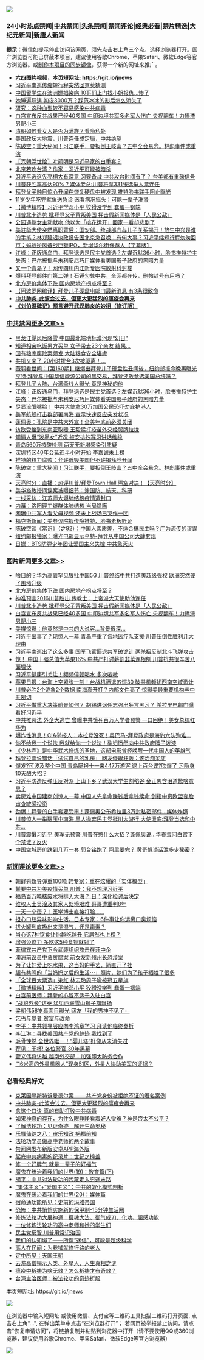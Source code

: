 ![](https://raw.githubusercontent.com/fqnews/bnews/master/64photo/fqnews-qr.jpg)

<div id="tt">
<h3>24小时热点禁闻|<a href="#%E4%B8%AD%E5%85%B1%E7%A6%81%E9%97%BB%E6%9B%B4%E5%A4%9A%E6%96%87%E7%AB%A0">中共禁闻</a>|<a href="#%E5%9B%BE%E7%89%87%E6%96%B0%E9%97%BB%E6%9B%B4%E5%A4%9A%E6%96%87%E7%AB%A0">头条禁闻</a>|<a href="#%E6%96%B0%E9%97%BB%E8%AF%84%E8%AE%BA%E6%9B%B4%E5%A4%9A%E6%96%87%E7%AB%A0">禁闻评论|<a href="#%E5%BF%85%E7%9C%8B%E7%BB%8F%E5%85%B8%E5%A5%BD%E6%96%87">经典必看|<a href="/video.md#%E7%A6%81%E7%89%87%E7%B2%BE%E9%80%89">禁片精选</a>|<a href="https://github.com/fqnews/djy/blob/master/gb/nf1351518.md#1">大纪元新闻</a>|<a href="https://github.com/fqnews/ntdtv/blob/master/gb/prog204.md#1">新唐人新闻</a></h3>
<div><b>提示：</b>微信如提示停止访问该网页，须先点击右上角三个点，选择浏览器打开。国产浏览器可能已屏蔽本项目，建议使用谷歌Chrome、苹果Safari、微软Edge等官方浏览器。或<a href="https://github.com/fqnews/bnews/blob/master/%E5%88%B6%E4%BD%9Cgit%E7%A6%81%E9%97%BB%E9%95%9C%E5%83%8F.md">制作本项目的同步镜像</a>，获得一个新的网址来推广。</div>
<ul>
<li><b><a href="http://d1.bdrive.tk/64.mp4" target="_blank">六四图片视频</a>，本页短网址: https://git.io/jnews</b></li>
<li><a href="/headline/20201015/1414421.md">习近平南巡传缩短行程突然回京惹猜测</a></li>
<li><a href="/cnnews/20201016/1414612.md">中国留学生在澳洲嫖娼染病 10哥们上门找小姐报仇…惨了</a></li>
<li><a href="/yule/20201016/1414725.md">她睡遍导演 初夜3000万？踩范冰冰的影后怎么消失了</a></li>
<li><a href="/cnnews/20201016/1414540.md">研究：这种血型较不容易感染中共病毒</a></li>
<li><a href="/topimagenews/20201015/1414487.md">白宫宣布反共战果已经40多国 中印边境共军多名军人伤亡 央视翻车！力捧渣男配小三</a></li>
<li><a href="/lifebaike/20201016/1414813.md">清朝如何看女人是否为满族？看隐私处</a></li>
<li><a href="/bannedvideo/20201016/1414867.md">美国政坛大地震，川普连任成定局，中共绝望</a></li>
<li><a href="/cbnews/20201016/1414720.md">陈破空：重大秘闻！习江联手，要扳倒王岐山？五中全会悬念。林彪事件或重演</a></li>
<li><a href="/ssgc/20201016/1414588.md">〖兲朝浮世绘〗叶简明是习近平家的白手套？</a></li>
<li><a href="/cnnews/20201016/1414746.md">北京若攻台湾？作家：习近平可能被暗杀</a></li>
<li><a href="/cnnews/20201015/1414428.md">习近平选这先亮相大有深意 习要备战 中共攻台时间有了？ 台美都有重磅信号</a></li>
<li><a href="/cnnews/20201016/1414815.md">川普获胜率高达90%？媒体老总:川普将拿331张选举人票连任</a></li>
<li><a href="/cbnews/20201015/1414414.md">拜登父子触目惊心丑闻在恢复硬盘中被发现 推特脸书联手阻止曝光</a></li>
<li><a href="/cbnews/20201016/1414509.md">11岁少年吃完鱿鱼送急诊 医看病况摇头：可能一辈子洗肾</a></li>
<li><a href="/comments/20201016/1414862.md">【微博精粹】习近平学邓小平 狡猾没学到 蠢蛋一锅端</a></li>
<li><a href="/topimagenews/20201016/1414577.md">川普北卡造势 批拜登父子背叛美国 抨击假新闻媒体是「人民公敌」</a></li>
<li><a href="/cbnews/20201016/1414510.md">公园遇熟女主动献吻 他以为「桃花运开」回家一看却悲剧了</a></li>
<li><a href="/bannedvideo/20201016/1414496.md">美驻华大使突然离职背后：国安部、统战部门与儿子关系揭开！放生中兴是谁的手笔？林郑延迟执政报告因北京急召唤：有何大事？习近平缩短行程匆匆回京；蚂蚁逆风备战巨额IPO，新增华尔街保荐人【字幕版】</a></li>
<li><a href="/cbnews/20201016/1414894.md">江峰：正版通乌门，拜登退选是民主党首选？左媒沉默36小时，脸书推特护主失态；巴尔被批与朱利安尼巧用媒体看美国影子政府的黑暗力量</a></li>
<li><a href="/cnnews/20201016/1414580.md">又一个青岛？！网传四川内江新专医院放射科封楼</a></li>
<li><a href="/bannedvideo/20201016/1414741.md">爆料拜登邮件门第二弹！石锤勾兑中共，全网都在传，删帖封号有用吗？</a></li>
<li><a href="/topimagenews/20201016/1414946.md">北方房价集体下跌 国内房地产拐点将至？</a></li>
<li><a href="/cnnews/20201016/1414542.md">【阿波罗网编译】拜登儿子硬盘电邮门最新消息 有3条很致命</a></li>
<li><b><a href="/comments/20200211/1275071.md" target="_blank">中共肺炎-此波会过去，但更大更猛烈的瘟疫会再来</a></b></li>
<li><b><a href="/comments/20200207/1272816.md" target="_blank">《刘伯温碑记》预言避开武汉肺炎的妙招（修订版）</a></b></li>
</ul>
</div>

<div class="catlist">
<h3><a href="/cbnews/" target="_blank">中共禁闻</a><span><a href="/cbnews/" target="_blank" rel="nofollow">更多文章>></a></span></h3>
<ul>
<li><a href="/cbnews/20201016/1415072.md" target="_blank">黑龙江飓风后降雪 中国最北端地标漠河现“幻日”</a></li>
<li><a href="/cbnews/20201016/1415044.md" target="_blank">知道相亲吃饭男方买单 女子带去23个亲友 结果…</a></li>
<li><a href="/cbnews/20201016/1415013.md" target="_blank">国有粮库腐败案频发 大陆粮食安全堪虞</a></li>
<li><a href="/cbnews/20201016/1415001.md" target="_blank">共机又来了 20小时扰台3次被驱离！…</a></li>
<li><a href="/cbnews/20201016/1414941.md" target="_blank">薇羽看世间：【第160期】继爆出拜登儿子硬盘性丑闻後，纽约邮报今晚再曝光亨特·拜登与中国华信能源公司的黑交易，拜登还敢参选美国总统吗？</a></li>
<li><a href="/cbnews/20201016/1414929.md" target="_blank">拜登儿子大陆、台湾牵线人曝光 竟是神秘的他</a></li>
<li><a href="/cbnews/20201016/1414894.md" target="_blank">江峰：正版通乌门，拜登退选是民主党首选？左媒沉默36小时，脸书推特护主失态；巴尔被批与朱利安尼巧用媒体看美国影子政府的黑暗力量</a></li>
<li><a href="/cbnews/20201016/1414883.md" target="_blank">尽显流氓嘴脸！ 中共大使拿30万加国公民恐吓勿庇护港人</a></li>
<li><a href="/cbnews/20201016/1414849.md" target="_blank">美军航舰打击群部署南海 宣示快速反应突发状况</a></li>
<li><a href="/cbnews/20201016/1414832.md" target="_blank">蓬佩奥：孔院是中共大外宣！全美年底前必须关闭</a></li>
<li><a href="/cbnews/20201016/1414792.md" target="_blank">访欧受挫到东南亚取暖 王毅猛打疫苗外交经贸牌拉拢</a></li>
<li><a href="/cbnews/20201016/1414791.md" target="_blank">知情人曝“泼墨女”近况 被安排抄写习讲话维稳</a></li>
<li><a href="/cbnews/20201016/1414790.md" target="_blank">青岛560万核酸检测 两天无新增感染引质疑</a></li>
<li><a href="/cbnews/20201016/1414789.md" target="_blank">深圳特区40年会延迟半小时开始 李嘉诚未上榜</a></li>
<li><a href="/cbnews/20201016/1414765.md" target="_blank">推特的权力腐败：允许诋毁美国但不许揭拜登丑闻</a></li>
<li><a href="/cbnews/20201016/1414720.md" target="_blank">陈破空：重大秘闻！习江联手，要扳倒王岐山？五中全会悬念。林彪事件或重演</a></li>
<li><a href="/cbnews/20201016/1414635.md" target="_blank">天亮时分：直播：热评川普/拜登Town Hall 隔空对决！【天亮时分】</a></li>
<li><a href="/cbnews/20201016/1414593.md" target="_blank">美华裔教授间谍案被曝细节：涉国防、航天、科研</a></li>
<li><a href="/cbnews/20201016/1414592.md" target="_blank">一线采访：江苏师大爆肺结核疫情遭封口</a></li>
<li><a href="/cbnews/20201016/1414591.md" target="_blank">内幕：洛阳理工爆群体肺结核 当局隐瞒</a></li>
<li><a href="/cbnews/20201016/1414578.md" target="_blank">网曝中共军人看父母视频 还未上战场已哭作一团</a></li>
<li><a href="/cbnews/20201016/1414565.md" target="_blank">福克斯新闻：美参议院拟传唤推特、脸书老板听证</a></li>
<li><a href="/cbnews/20201016/1414551.md" target="_blank">陈破空谈《常识》（之92）：中国人素质差，不适合搞民主吗？广为流传的谬误</a></li>
<li><a href="/cbnews/20201016/1414547.md" target="_blank">纽约邮报独家：曝光电邮显示亨特-拜登从中国公司大肆套现</a></li>
<li><a href="/cbnews/20201016/1414537.md" target="_blank">日媒：BTS防弹少年团让爱国主义失控 中共急灭火</a></li>

</ul>
</div>
<div class="catlist">
<h3><a href="/topimagenews/" target="_blank">图片新闻</a><span><a href="/topimagenews/" target="_blank" rel="nofollow">更多文章>></a></span></h3>
<ul>
<li><a href="/topimagenews/20201016/1415043.md" target="_blank">啥目的？华为高管罕见狠批中国5G 川普终结中共打造美超级强权 欧洲突然硬了围堵升级</a></li>
<li><a href="/topimagenews/20201016/1414946.md" target="_blank">北方房价集体下跌 国内房地产拐点将至？</a></li>
<li><a href="/topimagenews/20201016/1414788.md" target="_blank">神准预言2016川普胜出 传教士：上帝派大天使助他连任</a></li>
<li><a href="/topimagenews/20201016/1414577.md" target="_blank">川普北卡造势 批拜登父子背叛美国 抨击假新闻媒体是「人民公敌」</a></li>
<li><a href="/topimagenews/20201015/1414487.md" target="_blank">白宫宣布反共战果已经40多国 中印边境共军多名军人伤亡 央视翻车！力捧渣男配小三</a></li>
<li><a href="/topimagenews/20201015/1414211.md" target="_blank">美媒惊爆：他竟然是中共的大说客&#8230;背景很深&#8230;</a></li>
<li><a href="/topimagenews/20201014/1413834.md" target="_blank">习近平出事了？现惊人一幕 青岛严重了各地医疗队支援 川普压倒性胜利几大理由</a></li>
<li><a href="/topimagenews/20201014/1413822.md" target="_blank">习近平南巡出了这么多事 国军飞官逼退共军破诡计 两杀招反制北斗飞弹攻击</a></li>
<li><a href="/topimagenews/20201014/1413721.md" target="_blank">惊！ 中国十强总值为苹果16% 中共严打讨薪割韭菜连根刨 川普抗共很辛苦八面埋伏</a></li>
<li><a href="/topimagenews/20201014/1413546.md" target="_blank">习近平健康引关注！频频停顿喝水 多次咳嗽</a></li>
<li><a href="/topimagenews/20201014/1413454.md" target="_blank">苹果日报：台海上空紧张一刻！台战机逼退苏恺30 破共机频扰西南空域诡计</a></li>
<li><a href="/topimagenews/20201014/1413242.md" target="_blank">川普必胜2个迹象2个数据 南海真开打？内部文件亮了 惊曝美最重要机构与中共密切</a></li>
<li><a href="/topimagenews/20201013/1413145.md" target="_blank">习近平做重大决策前景如何？ 胡锡进讽任志强出狂言黑习？ 希拉里电邮门曝看好习近平</a></li>
<li><a href="/topimagenews/20201013/1413095.md" target="_blank">中共推恶法 外企大逃亡 曾曝中共饿死百万人学者预警 一口回绝！美女总统杠华为</a></li>
<li><a href="/topimagenews/20201013/1412954.md" target="_blank">爆炸性消息！CIA举报人：本拉登没死！奥巴马-拜登政府是海豹六队殉难…</a></li>
<li><a href="/topimagenews/20201013/1412852.md" target="_blank">你不给我一个说法 我就给你一个说法！孕妇愤然向中共政府牌子泼漆</a></li>
<li><a href="/comments/20201013/1412612.md" target="_blank">《少林寺》是中华武术修炼的圣地，这部电影曾经唤醒一代中国人的英雄气</a></li>
<li><a href="/topimagenews/20201013/1412639.md" target="_blank">拜登拉票说错话「试试自己的乳房」 网友傻眼狂轰：该治痴呆症</a></li>
<li><a href="/topimagenews/20201012/1412597.md" target="_blank">爆发?可波及整个中国 青岛瞒报十一来447万游客 逮上百台谍?吹爆了 习隐身10天酿大招？</a></li>
<li><a href="/topimagenews/20201012/1412563.md" target="_blank">习近平防造反弹压反对派 上山下乡？武汉大学生割稻谷 金正恩含泪道歉啥意思？</a></li>
<li><a href="/topimagenews/20201012/1412531.md" target="_blank">卖房难中国建商创惊人一幕 中国人先拿命赚钱后拿钱续命 剑指中资欧盟变脸审查敏感投资</a></li>
<li><a href="/topimagenews/20201012/1412355.md" target="_blank">劲爆！拜登的白手套要受审！蓬佩奥公布希拉里3万封私密邮件…媒体炸锅</a></li>
<li><a href="/topimagenews/20201012/1412097.md" target="_blank">川普惊人一举碾压中南海 黑人抛弃民主党挺川大游行 大使泄底:拜登当选和中共&#8230;</a></li>
<li><a href="/topimagenews/20201012/1412078.md" target="_blank">川普震慑习近平 美军无预警 川普在憋什么大招？蓬佩奥说.. 华春莹问白宫下个禁谁？反火</a></li>
<li><a href="/topimagenews/20201011/1412001.md" target="_blank">中国空城房价跌到几万一套 郭台铭跑了 阿里要完？ 黄奇帆谈话泄多少秘密？</a></li>

</ul>
</div>
<div class="catlist">
<h3><a href="/comments/" target="_blank">新闻评论</a><span><a href="/comments/" target="_blank" rel="nofollow">更多文章>></a></span></h3>
<ul>
<li><a href="/comments/20201016/1415050.md" target="_blank">朝鲜秀新导弹重100吨 韩专家：重在炫耀的「实体模型」</a></li>
<li><a href="/comments/20201016/1415021.md" target="_blank">誓要中共为美疫情买单 川普：我不想理习近平</a></li>
<li><a href="/comments/20201016/1414995.md" target="_blank">福岛百万吨核废水将排入大海？ 日：深化检讨后决定</a></li>
<li><a href="/comments/20201016/1414983.md" target="_blank">维权人士吴淦及其家人处境艰难 哥哥遭重判8年</a></li>
<li><a href="/comments/20201016/1414938.md" target="_blank">一天一个蛋？！医学博士直接打脸&#8230;&#8230;</a></li>
<li><a href="/comments/20201016/1414937.md" target="_blank">担心口腔异味影响生活，日本专家：6件事让你远离口臭烦恼</a></li>
<li><a href="/comments/20201016/1414936.md" target="_blank">拔火罐到底吸出来是湿气，还是毒素？</a></li>
<li><a href="/comments/20201016/1414935.md" target="_blank">当心这7种饮食让你越吃越丑 它居然也上榜？</a></li>
<li><a href="/comments/20201016/1414934.md" target="_blank">增强免疫力 多吃这5种食物就对了</a></li>
<li><a href="/comments/20201016/1414919.md" target="_blank">菲律宾共产党下令武装组织攻击在菲中企</a></li>
<li><a href="/comments/20201016/1414918.md" target="_blank">澳洲前议员中资贪腐案 前女友新州州长恐涉案</a></li>
<li><a href="/comments/20201016/1414917.md" target="_blank">为了让娃爱上吃水果，这当妈的手艺，简直开了挂</a></li>
<li><a href="/comments/20201016/1414916.md" target="_blank">超有共鸣的「当妈妈之后的生活⋯」照片，她们为了孩子牺牲了很多</a></li>
<li><a href="/comments/20201016/1414903.md" target="_blank">「全球百大票选」染红 林志玲周子瑜被冠五星旗</a></li>
<li><a href="/comments/20201016/1414862.md" target="_blank">【微博精粹】习近平学邓小平 狡猾没学到 蠢蛋一锅端</a></li>
<li><a href="/comments/20201016/1414831.md" target="_blank">白宫前医师：拜登的心智不适于入驻白宫</a></li>
<li><a href="/comments/20201016/1414830.md" target="_blank">“战狼外长”访泰 猛见西藏雪山狮子旗飘扬</a></li>
<li><a href="/comments/20201016/1414829.md" target="_blank">梁朝伟58岁真面目曝光 网友「我的男神不见了」</a></li>
<li><a href="/comments/20201016/1414809.md" target="_blank">乞丐与觉者 贫富与改命</a></li>
<li><a href="/comments/20201016/1414808.md" target="_blank">李平：中共领导层应向李鸿章学习 拜读他临终奏折</a></li>
<li><a href="/comments/20201016/1414807.md" target="_blank">李江琳：寻找美国共产党的踪迹 我找到了</a></li>
<li><a href="/comments/20201016/1414806.md" target="_blank">毛骨悚然 全世界唯一！“婴儿塔”好像从未消失过</a></li>
<li><a href="/comments/20201016/1414805.md" target="_blank">荐见：干杯! 各位警官 30年黑幕</a></li>
<li><a href="/comments/20201016/1414760.md" target="_blank">菅义伟将访越 越南外交部：加强印太防务合作</a></li>
<li><a href="/comments/20201016/1414759.md" target="_blank">“16米高的外星机器人”现身51区，外星人协助美军的证据？</a></li>

</ul>
</div>

<div class="catlist">
<h3>必看经典好文</h3>
<ul>
<li><a href="/comments/20201010/1411225.md" target="_blank">克莱因登斯特诉曼德尔案 ——共产党身份被拒绝签证的著名案例</a></li>
<li><a href="/comments/20200211/1275071.md" target="_blank">中共肺炎-此波会过去，但更大更猛烈的瘟疫会再来</a></li>
<li><a href="/comments/20200707/1357090.md" target="_blank">念这个口诀 真的有助打败中共病毒</a></li>
<li><a href="/comments/20200623/1346844.md" target="_blank">如果神真的存在，为什么眼睁睁看着好人受难？神是否太不公平？</a></li>
<li><a href="/comments/20200307/1289968.md" target="_blank">了解法轮功：见证奇迹　解开生命奥秘</a></li>
<li><a href="/tculture/20170717/792953.md" target="_blank">乐舞仙踪之八：审乐知政 祸福前知</a></li>
<li><a href="/comments/20200629/1352533.md" target="_blank">法轮功学员做高中老师的两个故事</a></li>
<li><a href="/comments/20200627/783266.md" target="_blank">禁闻网发布新版安卓APP海外版</a></li>
<li><a href="/comments/20200702/1354076.md" target="_blank">起底中共病毒的纪录片：世纪之掩盖</a></li>
<li><a href="/funmedia/20200713/1359909.md" target="_blank">修一个好脾气 就是一辈子的好福气</a></li>
<li><a href="/comments/20180716/972458.md" target="_blank">魔鬼在统治着我们的世界(19)：教育篇(下)</a></li>
<li><a href="/cbnews/20200720/1363328.md" target="_blank">胡平：中共对法轮功的污蔑走入穷途末路</a></li>
<li><a href="/comments/20201007/1409565.md" target="_blank">“集体主义”+“爱国主义”：中共的奴化模式剖析</a></li>
<li><a href="/comments/20180725/976787.md" target="_blank">魔鬼在统治着我们的世界(20)：媒体篇</a></li>
<li><a href="/cbnews/20180711/970353.md" target="_blank">宿命通功能所见：史前的玛雅帝国</a></li>
<li><a href="/baitai/20200711/1359005.md" target="_blank">恐怖：中共悄悄实施新的保甲制-15分钟生活圈</a></li>
<li><a href="/comments/20191203/1234383.md" target="_blank">修炼法轮功大展神通：摄魂大法、御气成刀、化功、超感功能</a></li>
<li><a href="/cbnews/20200702/1354550.md" target="_blank">一位修炼法轮功的高中老师和她的学生们</a></li>
<li><a href="/comments/20200621/1348236.md" target="_blank">民主党反智 川普用常识治国</a></li>
<li><a href="/sohnews/20161029/607205.md" target="_blank">我们的认知塌了——所谓“迷信”，可能是超级科学</a></li>
<li><a href="/tculture/20121023/72121.md" target="_blank">高人在民间：为我铺就修行路的老人</a></li>
<li><a href="/tculture/xiulian/20151111/470021.md" target="_blank">定中所见：天国王朝</a></li>
<li><a href="/comments/20200919/82684.md" target="_blank">云游高僧揭示人类、外星人、人生真相之谜</a></li>
<li><a href="/comments/20200502/1322275.md" target="_blank">瘟疫中祈祷为啥无效？怎么祈祷才有奇效？</a></li>
<li><a href="/comments/20200801/1373219.md" target="_blank">台湾主治医师：被法轮功的奇迹折服</a></li>

</ul>
</div>

本页短网址: https://git.io/jnews

![](https://raw.githubusercontent.com/fqnews/bnews/master/64photo/fqnews-qr.jpg)

在浏览器中输入短网址 或使用微信、支付宝等二维码工具扫描二维码打开页面, 点击右上角"...", 在弹出菜单中点击“在浏览器打开”； 若网页被举报禁止访问，请点击“恢复申请访问”，将链接复制并粘贴到浏览器中打开（请不要使用QQ或360浏览器，建议使用谷歌Chrome、苹果Safari、微软Edge等官方浏览器）

![](https://raw.githubusercontent.com/fqnews/bnews/master/64photo/wx.jpg)